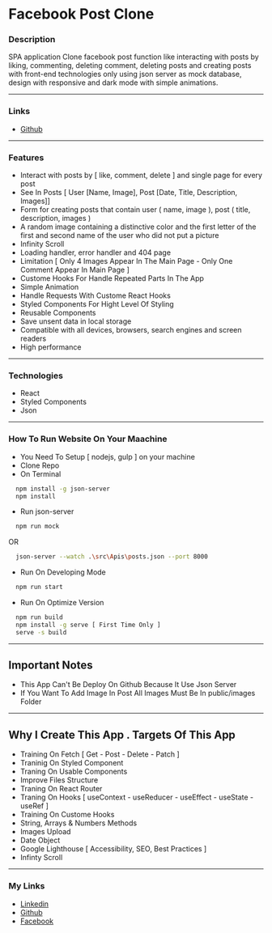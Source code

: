 # Facebook Post Clone

### Description

SPA application Clone facebook post function like interacting with posts by liking, commenting, deleting comment, deleting posts and creating posts with front-end technologies only using json server as mock database, design with responsive and dark mode with simple animations.

---

### Links

- [Github](https://github.com/Kmg11/Facebook_Post_Clone "Github Repo")

---

### Features

- Interact with posts by [ like, comment, delete ] and single page for every post
- See In Posts [ User [Name, Image], Post [Date, Title, Description, Images]]
- Form for creating posts that contain user ( name, image ), post ( title, description, images )
- A random image containing a distinctive color and the first letter of the first and second name of the user who did not put a picture
- Infinity Scroll
- Loading handler, error handler and 404 page
- Limitation [ Only 4 Images Appear In The Main Page - Only One Comment Appear In Main Page ]
- Custome Hooks For Handle Repeated Parts In The App
- Simple Animation
- Handle Requests With Custome React Hooks
- Styled Components For Hight Level Of Styling
- Reusable Components
- Save unsent data in local storage
- Compatible with all devices, browsers, search engines and screen readers
- High performance

---

### Technologies

- React
- Styled Components
- Json

---

### How To Run Website On Your Maachine

- You Need To Setup [ nodejs, gulp ] on your machine
- Clone Repo
- On Terminal

```bash
  npm install -g json-server
  npm install
```

- Run json-server

```bash
  npm run mock
```

OR

```bash
  json-server --watch .\src\Apis\posts.json --port 8000
```

- Run On Developing Mode

```bash
  npm run start
```

- Run On Optimize Version

```bash
  npm run build
  npm install -g serve [ First Time Only ]
  serve -s build
```

---

## Important Notes

- This App Can't Be Deploy On Github Because It Use Json Server
- If You Want To Add Image In Post All Images Must Be In public/images Folder

---

## Why I Create This App . Targets Of This App

- Training On Fetch [ Get - Post - Delete - Patch ]
- Traninig On Styled Component
- Traning On Usable Components
- Improve Files Structure
- Traning On React Router
- Traning On Hooks [ useContext - useReducer - useEffect - useState - useRef ]
- Training On Custome Hooks
- String, Arrays & Numbers Methods
- Images Upload
- Date Object
- Google Lighthouse [ Accessibility, SEO, Best Practices ]
- Infinty Scroll

---

### My Links

- [Linkedin](https://www.linkedin.com/in/kirolos-mahfouz/)
- [Github](https://github.com/Kmg11)
- [Facebook](https://www.facebook.com/KirolosMahfouz/)
